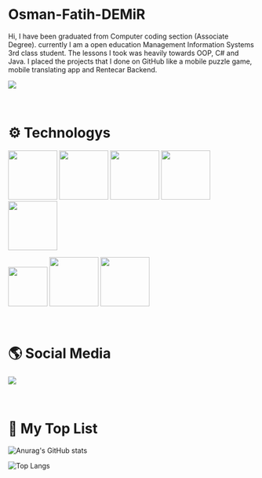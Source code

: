 # Osman-Fatih-DEMiR
Hi,
I have been graduated from Computer coding section (Associate Degree).
currently I am a open education Management Information Systems 3rd class
student. The lessons I took was heavily towards OOP, C# and Java. I placed the
projects that I done on GitHub like a mobile puzzle game, mobile translating app
and Rentecar Backend.

![](https://visitor-badge.laobi.icu/badge?page_id=boole52.boole52)
<br/><br/><br/>

# :gear: Technologys 

<img src="https://iconape.com/wp-content/png_logo_vector/git-icon.png" width="100"> <img src="https://www.freeiconspng.com/uploads/c-logo-icon-18.png" width="100"> <img src="https://icon-library.com/images/java-icon-images/java-icon-images-0.jpg" width="100"> <img src="https://cdn.icon-icons.com/icons2/1508/PNG/512/python_104451.png" width="100" > <img src="https://icon-library.com/images/php-icon-png/php-icon-png-0.jpg" width="100"> 

<img src="https://lh3.googleusercontent.com/proxy/HEa--KxE7_wCu74QJbsqAqjv2n88DullSL74RNMSgUwnZyJbV64rfK8nEp5oZOoS84i6dc--RzoYAZBXKodelF7uXKGhAoWGLJRdtzoo4Nd7utt3kl__" width="80"> <img src="https://findicons.com/files/icons/977/rrze/720/database_mysql.png" width="100" > <img src="https://www.svgrepo.com/show/303229/microsoft-sql-server-logo.svg" width="100" >
<br/><br/><br/>


# :earth_americas: Social Media 
<a href=" https://www.linkedin.com/in/osman-fatih-demir/"></a>
[<img src="https://img.shields.io/badge/LinkedIn-0077B5?style=for-the-badge&logo=linkedin&logoColor=white">](https://www.linkedin.com/in/osman-fatih-demir/)
<br/><br/><br/>


# :rocket: My Top List 
![Anurag's GitHub stats](https://github-readme-stats.vercel.app/api?username=boole52&show_icons=true&theme=radical)

![Top Langs](https://github-readme-stats.vercel.app/api/top-langs/?username=boole52&theme=tokyonight)


